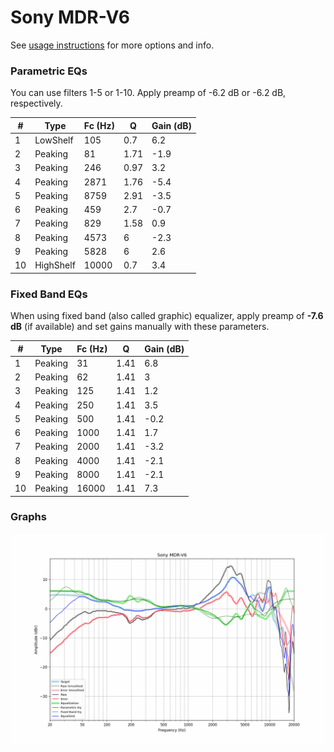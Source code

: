 # Sony MDR-V6
See [usage instructions](https://github.com/jaakkopasanen/AutoEq#usage) for more options and info.

### Parametric EQs
You can use filters 1-5 or 1-10. Apply preamp of -6.2 dB or -6.2 dB, respectively.

|   # | Type      |   Fc (Hz) |    Q |   Gain (dB) |
|-----|-----------|-----------|------|-------------|
|   1 | LowShelf  |       105 | 0.7  |         6.2 |
|   2 | Peaking   |        81 | 1.71 |        -1.9 |
|   3 | Peaking   |       246 | 0.97 |         3.2 |
|   4 | Peaking   |      2871 | 1.76 |        -5.4 |
|   5 | Peaking   |      8759 | 2.91 |        -3.5 |
|   6 | Peaking   |       459 | 2.7  |        -0.7 |
|   7 | Peaking   |       829 | 1.58 |         0.9 |
|   8 | Peaking   |      4573 | 6    |        -2.3 |
|   9 | Peaking   |      5828 | 6    |         2.6 |
|  10 | HighShelf |     10000 | 0.7  |         3.4 |

### Fixed Band EQs
When using fixed band (also called graphic) equalizer, apply preamp of **-7.6 dB** (if available) and set gains manually with these parameters.

|   # | Type    |   Fc (Hz) |    Q |   Gain (dB) |
|-----|---------|-----------|------|-------------|
|   1 | Peaking |        31 | 1.41 |         6.8 |
|   2 | Peaking |        62 | 1.41 |         3   |
|   3 | Peaking |       125 | 1.41 |         1.2 |
|   4 | Peaking |       250 | 1.41 |         3.5 |
|   5 | Peaking |       500 | 1.41 |        -0.2 |
|   6 | Peaking |      1000 | 1.41 |         1.7 |
|   7 | Peaking |      2000 | 1.41 |        -3.2 |
|   8 | Peaking |      4000 | 1.41 |        -2.1 |
|   9 | Peaking |      8000 | 1.41 |        -2.1 |
|  10 | Peaking |     16000 | 1.41 |         7.3 |

### Graphs
![](./Sony%20MDR-V6.png)
